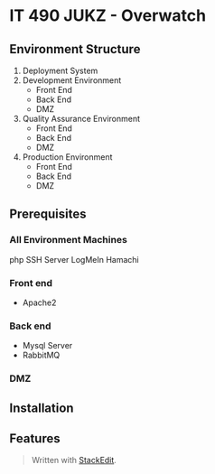 
# IT 490 JUKZ - Overwatch 
## Environment Structure
1. Deployment System 
2. Development Environment
	* Front End
	* Back End
	* DMZ 
3. Quality Assurance Environment
	* Front End
	* Back End
	* DMZ 
5. Production Environment
	* Front End
	* Back End
	* DMZ 
## Prerequisites
### All Environment Machines
php
SSH Server
LogMeIn Hamachi
### Front end
* Apache2
### Back end
* Mysql Server
* RabbitMQ
### DMZ
## Installation
## Features


> Written with [StackEdit](https://stackedit.io/).
<!--stackedit_data:
eyJoaXN0b3J5IjpbMTQ4MDcxNDM5OSwtMTM2MTI2ODYxMCwxMj
U3MTg3Mjc2LDE5NDc5MjY0MjAsLTE2MTAxMzAxNDAsLTM3ODY0
MDYyXX0=
-->